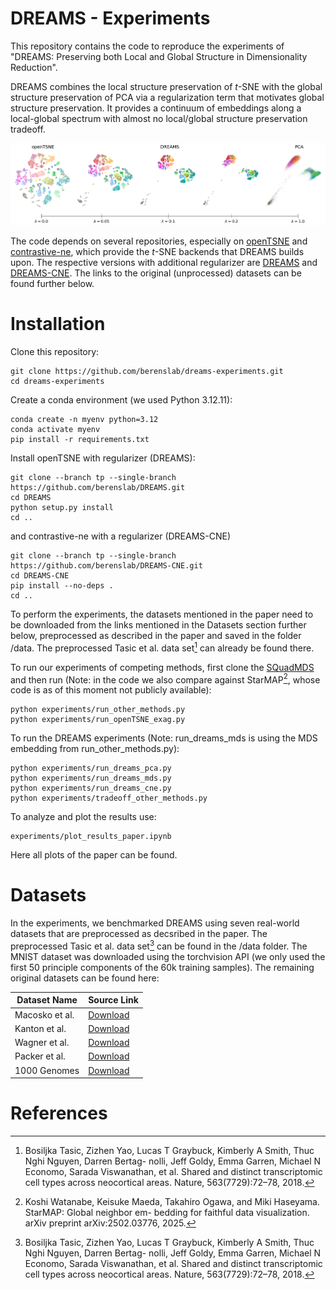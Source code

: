 DREAMS - Experiments
========

This repository contains the code to reproduce the experiments of "DREAMS: Preserving both Local and Global Structure in Dimensionality Reduction".

DREAMS combines the local structure preservation of $t$-SNE with the global structure preservation of PCA via a regularization term that motivates global structure preservation. It provides a continuum of embeddings along a local-global spectrum with almost no local/global structure preservation tradeoff.

<img width="800" alt="Example DREAMS" src="figures/dreams_spectrum.png">

The code depends on several repositories, especially on [openTSNE](https://github.com/pavlin-policar/openTSNE) and [contrastive-ne](https://github.com/berenslab/contrastive-ne), which provide the $t$-SNE backends that DREAMS builds upon. The respective versions with additional regularizer are [DREAMS](https://github.com/berenslab/DREAMS) and [DREAMS-CNE](https://github.com/berenslab/DREAMS-CNE). The links to the original (unprocessed) datasets can be found further below.

# Installation

Clone this repository:
```
git clone https://github.com/berenslab/dreams-experiments.git
cd dreams-experiments
```
Create a conda environment (we used Python 3.12.11):
````
conda create -n myenv python=3.12
conda activate myenv
pip install -r requirements.txt
````
Install openTSNE with regularizer (DREAMS):
````
git clone --branch tp --single-branch https://github.com/berenslab/DREAMS.git
cd DREAMS
python setup.py install
cd ..
````
and contrastive-ne with a regularizer (DREAMS-CNE)
````
git clone --branch tp --single-branch https://github.com/berenslab/DREAMS-CNE.git
cd DREAMS-CNE
pip install --no-deps .
cd ..
````
To perform the experiments, the datasets mentioned in the paper need to be downloaded from the links mentioned in the Datasets section further below, preprocessed as described in the paper and saved in the folder /data. The preprocessed Tasic et al. data set[^tasic] can already be found there.

To run our experiments of competing methods, first clone the [SQuadMDS](https://github.com/PierreLambert3/SQuaD-MDS-and-FItSNE-hybrid) and then run (Note: in the code we also compare against StarMAP[^starmap], whose code is as of this moment not publicly available):
````
python experiments/run_other_methods.py
python experiments/run_openTSNE_exag.py
````
To run the DREAMS experiments (Note: run_dreams_mds is using the MDS embedding from run_other_methods.py):
````
python experiments/run_dreams_pca.py
python experiments/run_dreams_mds.py
python experiments/run_dreams_cne.py
python experiments/tradeoff_other_methods.py
````
To analyze and plot the results use:
````
experiments/plot_results_paper.ipynb
````
Here all plots of the paper can be found.

# Datasets
In the experiments, we benchmarked DREAMS using seven real-world datasets that are preprocessed as decsribed in the paper. The preprocessed Tasic et al. data set[^tasic] can be found in the /data folder. The MNIST dataset was downloaded using the torchvision API (we only used the first 50 principle components of the 60k training samples). The remaining original datasets can be found here:

| Dataset Name        | Source Link                                                                 |
|---------------------|------------------------------------------------------------------------------|
| Macosko et al.   | [Download](https://www.ncbi.nlm.nih.gov/geo/query/acc.cgi?acc=GSE63473)                     |
| Kanton et al.  | [Download](https://www.ebi.ac.uk/biostudies/arrayexpress/studies/E-MTAB-7552)                       |
| Wagner et al. | [Download](https://kleintools.hms.harvard.edu/paper_websites/wagner_zebrafish_timecourse2018/mainpage.html) 
| Packer et al.   | [Download]( http://cb.csail.mit.edu/cb/densvis/datasets/)                     |
| 1000 Genomes  | [Download](https://ftp.1000genomes.ebi.ac.uk) 

# References
[^tasic]: Bosiljka Tasic, Zizhen Yao, Lucas T Graybuck, Kimberly A Smith, Thuc Nghi Nguyen, Darren Bertag-
nolli, Jeff Goldy, Emma Garren, Michael N Economo, Sarada Viswanathan, et al. Shared and distinct
transcriptomic cell types across neocortical areas. Nature, 563(7729):72–78, 2018.
[^starmap]: Koshi Watanabe, Keisuke Maeda, Takahiro Ogawa, and Miki Haseyama. StarMAP: Global neighbor em-
bedding for faithful data visualization. arXiv preprint arXiv:2502.03776, 2025.
